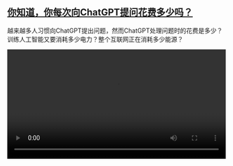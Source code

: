 <!--1683722826000-->
[你知道，你每次向ChatGPT提问花费多少吗？](https://www.dw.com/zh/%E4%BD%A0%E7%9F%A5%E9%81%93%EF%BC%8C%E4%BD%A0%E6%AF%8F%E6%AC%A1%E5%90%91ChatGPT%E6%8F%90%E9%97%AE%E8%8A%B1%E8%B4%B9%E5%A4%9A%E5%B0%91%E5%90%97%EF%BC%9F/a-65576714)
------

<p>越来越多人习惯向ChatGPT提出问题，然而ChatGPT处理问题时的花费是多少？训练人工智能又要消耗多少电力？整个互联网正在消耗多少能源？</small></p><video src="https://tvdownloaddw-a.akamaihd.net/dwtv_video/flv/vdt_zh/2023/bchi230510_001_chatgpt_01r_AVC_1280x720.mp4" controls style="width:100%"></video>
